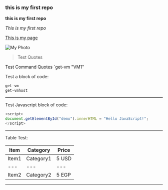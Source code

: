 ### this is my first repo

**this is my first repo**


_This is my first repo_


[This is my page](https://www.linkedin.com/in/sherif-h-ali/)

![My Photo](https://media.licdn.com/dms/image/C4E03AQGP1zbdtyW3IQ/profile-displayphoto-shrink_200_200/0?e=1575504000&v=beta&t=lWyijecJNS2kCZZeZN4lcMcyISJff8fO9mFSR-WTlBE)

>Test Quotes

Test Command Quotes `get-vm "VM1"

Test a block of code:

```powershell
get-vm
get-vmhost
```
---

Test Javascript block of code:

```javascript
<script>
document.getElementById("demo").innerHTML = "Hello JavaScript!";
</script>
```

---

Table Test:

|Item|Category|Price|
|---|---|---|
|Item1|Category1|5 USD|
|---  |---      |---  |
|Item2|Category2|5 EGP|

---
